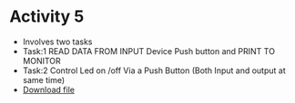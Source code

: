 # Activity 5 
- Involves two tasks
- Task:1 READ DATA FROM  INPUT Device Push button and PRINT TO MONITOR
- Task:2 Control Led on /off Via a Push Button (Both Input and output at same time)
- [Download file](activity-5.pdf)
